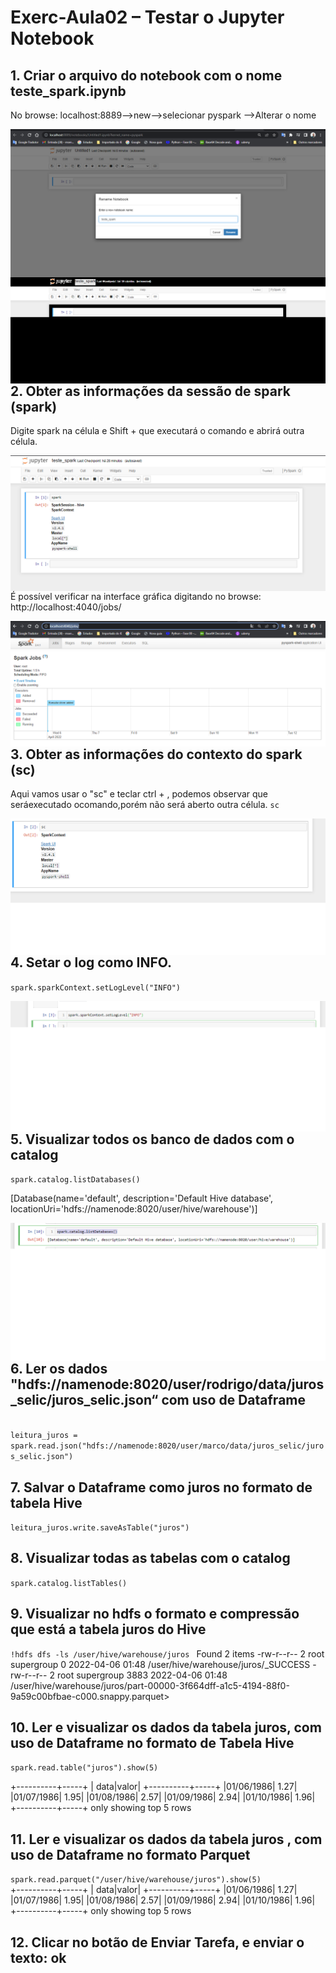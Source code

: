 #  Exerc-Aula02 – Testar o Jupyter Notebook

## 1. Criar o arquivo do notebook com o nome teste_spark.ipynb

No browse: localhost:8889-->new-->selecionar pyspark
-->Alterar o nome 

<img src="./images/02-renomeia_nome_arquivo.png"  alt="" style="float: left; margin-right: 10px;" />

<img src="./images/03-resultado_renomeia_nome_arquivo.png"  alt="" style="float: left; margin-right: 10px;" />

## 2. Obter as informações da sessão de spark (spark)

Digite spark na célula e Shift + <enter> que executará o comando e abrirá outra célula.

<img src="./images/04-info_sessao.png" alt="" style="float: left; margin-right: 10px;" />

É possível verificar na interface gráfica digitando
no browse: http://localhost:4040/jobs/

<img src="./images/05-interface_grafica_spark.png" alt="" style="float: left; margin-right: 10px;" />

## 3. Obter as informações do contexto do spark (sc)
Aqui vamos usar o "sc" e teclar ctrl + <enter>, 
podemos observar que seráexecutado ocomando,porém não será aberto outra célula.
<code>sc</code>

<img src="./images/06-sc_contexto.png" alt="" style="float: left; margin-right: 10px;" />

## 4. Setar o log como INFO.
<code>spark.sparkContext.setLogLevel("INFO")</code>

<img src="./images/07-set_log.png" alt="" style="float: left; margin-right: 10px;" />

## 5. Visualizar todos os banco de dados com o catalog
 <code>spark.catalog.listDatabases() </code>

 <prev>[Database(name='default', description='Default Hive database', locationUri='hdfs://namenode:8020/user/hive/warehouse')] </prev>

<img src="./images/08-list_database.png" alt="" style="float: left; margin-right: 10px;" />


## 6. Ler os dados "hdfs://namenode:8020/user/rodrigo/data/juros_selic/juros_selic.json“ com uso de Dataframe
<code>
leitura_juros = spark.read.json("hdfs://namenode:8020/user/marco/data/juros_selic/juros_selic.json")
</code>

<img src="./images/09-ler_dados_hdfs.png" alt="" style="float: left; margin-right: 10px;" />

## 7. Salvar o Dataframe como juros no formato de tabela Hive

<code>leitura_juros.write.saveAsTable("juros") </code>

## 8. Visualizar todas as tabelas com o catalog
<code>spark.catalog.listTables() </code>

<img src="./images/09-ler_dados_hdfs.png" alt="" style="float: left; margin-right: 10px;" />

## 9. Visualizar no hdfs o formato e compressão que está a tabela juros do Hive
<code>!hdfs dfs -ls /user/hive/warehouse/juros </code>
<prev>
Found 2 items
-rw-r--r--   2 root supergroup          0 2022-04-06 01:48 /user/hive/warehouse/juros/_SUCCESS
-rw-r--r--   2 root supergroup       3883 2022-04-06 01:48 /user/hive/warehouse/juros/part-00000-3f664dff-a1c5-4194-88f0-9a59c00bfbae-c000.snappy.parquet>
</prev>


## 10. Ler e visualizar os dados da tabela juros, com uso de Dataframe no formato de Tabela Hive
<code>spark.read.table("juros").show(5) </code>

<prev>
+----------+-----+
|      data|valor|
+----------+-----+
|01/06/1986| 1.27|
|01/07/1986| 1.95|
|01/08/1986| 2.57|
|01/09/1986| 2.94|
|01/10/1986| 1.96|
+----------+-----+
only showing top 5 rows
</prev>

## 11. Ler e visualizar os dados da tabela juros , com uso de Dataframe no formato Parquet
<code>spark.read.parquet("/user/hive/warehouse/juros").show(5) </code>
<prev>
+----------+-----+
|      data|valor|
+----------+-----+
|01/06/1986| 1.27|
|01/07/1986| 1.95|
|01/08/1986| 2.57|
|01/09/1986| 2.94|
|01/10/1986| 1.96|
+----------+-----+
only showing top 5 rows
</prev>

## 12. Clicar no botão de Enviar Tarefa, e enviar o texto: ok